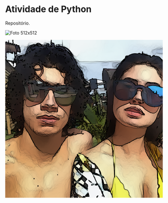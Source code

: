 # Atividade de Python

Repositório.

![Foto 512x512](mdfoto.png)

![Foto Stylization](mdfoto_result.png)
